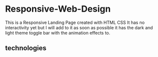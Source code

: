 # Responsive-Web-Design

This is a Responsive Landing Page created with HTML CSS It has no interactivity yet but I will add to it as soon as possible it has the dark and light theme toggle bar with the animation effects to.


## technologies 
